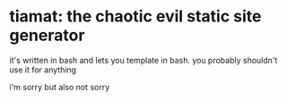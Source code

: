 # tiamat: the chaotic evil static site generator
it's written in bash and lets you template in bash. you probably shouldn't use
it for anything

i'm sorry but also not sorry